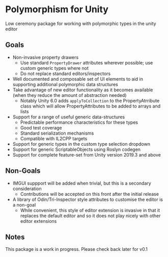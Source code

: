 # Polymorphism for Unity

Low ceremony package for working with polymorphic types in the unity editor

## Goals

- Non-invasive property drawers
    - Use standard `PropertyDrawer` attributes wherever possible; use custom generic types where not
    - Do not replace standard editors/inspectors
- Well documented and composable set of UI elements to aid in supporting additional polymorphic data structures
- Take advantage of new editor functionality as it becomes available (when they reduce the amount of abstraction needed)
     - Notably Unity 6.0 adds `applyToCollection` to the PropertyAtrribute class which will allow PropertyAttributes to be added to arrays and lists 
- Support for a range of useful generic data-structures
   - Predictable performance characteristics for these types
   - Good test coverage
   - Standard serialization mechanisms
   - Compatible with IL2CPP targets
- Support for generic types in the custom type selection dropdown
- Support for generic ScriptableObjects using Roslyn codegen
- Support for complete feature-set from Unity version 2019.3 and above


## Non-Goals
- IMGUI suppport will be added when trivial, but this is a secondary consideration
    - Contributions will be accepted on this front after the initial release
- A library of Odin/Tri-Inspector style attributes to customise the editor is a non-goal
     - While convenient, this style of editor extension is invasive in that it replaces the default editor and so it does not play nicely with other editor extensions

## Notes

This package is a work in progress. 
Please check back later for v0.1